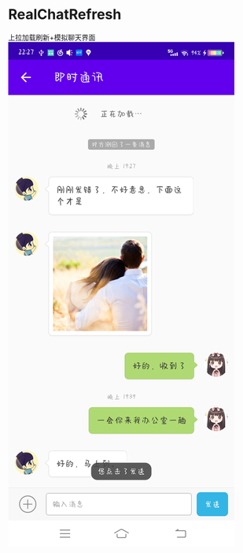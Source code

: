 # RealChatRefresh
上拉加载刷新+模拟聊天界面
![image](https://raw.githubusercontent.com/GuiZhouAndroid/RealChatRefresh/master/picture.jpg)

